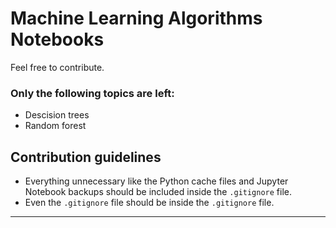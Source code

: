 # Machine Learning Algorithms Notebooks
Feel free to contribute.
### Only the following topics are left:
- Descision trees
- Random forest
## Contribution guidelines
- Everything unnecessary like the Python cache files and Jupyter Notebook backups should be included inside the ```.gitignore``` file.
- Even the ```.gitignore``` file should be inside the ```.gitignore``` file.
***
